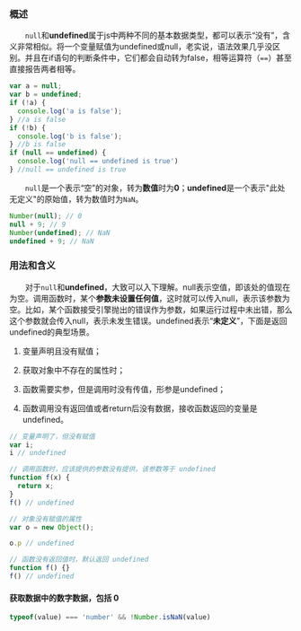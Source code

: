 ### 概述

&emsp;&emsp;`null`和**undefined**属于js中两种不同的基本数据类型，都可以表示“没有”，含义非常相似。将一个变量赋值为undefined或null，老实说，语法效果几乎没区别。并且在if语句的判断条件中，它们都会自动转为false，相等运算符（`==`）甚至直接报告两者相等。

```js
var a = null;
var b = undefined;
if (!a) {
  console.log('a is false');
} //a is false
if (!b) {
  console.log('b is false');
} //b is false
if (null == undefined) {
  console.log('null == undefined is true')
} //null == undefined is true
```

&emsp;&emsp;`null`是一个表示“空”的对象，转为**数值**时为**0**；**undefined**是一个表示"此处无定义"的原始值，转为数值时为`NaN`。

```js
Number(null); // 0
null + 9; // 9
Number(undefined); // NaN
undefined + 9; // NaN
```

### 用法和含义

&emsp;&emsp;对于`null`和**undefined**，大致可以入下理解。null表示空值，即该处的值现在为空。调用函数时，某个**参数未设置任何值**，这时就可以传入null，表示该参数为空。比如，某个函数接受引擎抛出的错误作为参数，如果运行过程中未出错，那么这个参数就会传入null，表示未发生错误。undefined表示“**未定义**”，下面是返回undefined的典型场景。

1. 变量声明且没有赋值；

2. 获取对象中不存在的属性时；

3. 函数需要实参，但是调用时没有传值，形参是undefined；

4. 函数调用没有返回值或者return后没有数据，接收函数返回的变量是undefined。

```js
// 变量声明了，但没有赋值
var i;
i // undefined

// 调用函数时，应该提供的参数没有提供，该参数等于 undefined
function f(x) {
  return x;
}
f() // undefined

// 对象没有赋值的属性
var o = new Object();

o.p // undefined

// 函数没有返回值时，默认返回 undefined
function f() {}
f() // undefined
```

#### 获取数据中的数字数据，包括 0

```js
typeof(value) === 'number' && !Number.isNaN(value)
```